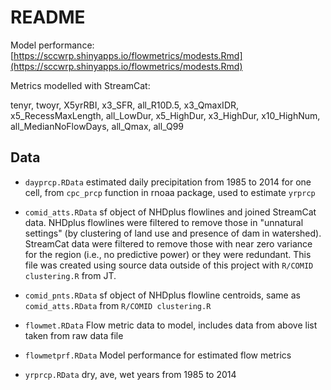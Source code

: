 # README

Model performance: [https://sccwrp.shinyapps.io/flowmetrics/modests.Rmd](https://sccwrp.shinyapps.io/flowmetrics/modests.Rmd)

Metrics modelled with StreamCat:

tenyr, twoyr, X5yrRBI, x3_SFR, all_R10D.5, x3_QmaxIDR, x5_RecessMaxLength, all_LowDur, x5_HighDur, x3_HighDur, x10_HighNum, all_MedianNoFlowDays, all_Qmax, all_Q99

## Data

* `dayprcp.RData` estimated daily precipitation from 1985 to 2014 for one cell, from `cpc_prcp` function in rnoaa package, used to estimate `yrprcp`

* `comid_atts.RData` sf object of NHDplus flowlines and joined StreamCat data.  NHDplus flowlines were filtered to remove those in "unnatural settings" (by clustering of land use and presence of dam in watershed).  StreamCat data were filtered to remove those with near zero variance for the region (i.e., no predictive power) or they were redundant.  This file was created using source data outside of this project with `R/COMID clustering.R` from JT.

* `comid_pnts.RData` sf object of NHDplus flowline centroids, same as `comid_atts.RData` from `R/COMID clustering.R`

* `flowmet.RData` Flow metric data to model, includes data from above list taken from raw data file

* `flowmetprf.RData` Model performance for estimated flow metrics

* `yrprcp.RData` dry, ave, wet years from 1985 to 2014
